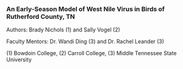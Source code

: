 ### An Early-Season Model of West Nile Virus in Birds of Rutherford County, TN
Authors: Brady Nichols (1) and Sally Vogel (2)

Faculty Mentors: Dr. Wandi Ding (3) and Dr. Rachel Leander (3)

(1) Bowdoin College, (2) Carroll College, (3) Middle Tennessee State University

